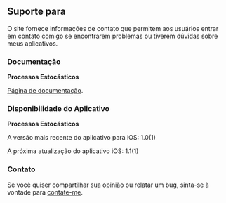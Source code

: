 ## Suporte para

O site fornece informações de contato que permitem aos usuários entrar em contato comigo se encontrarem problemas ou tiverem dúvidas sobre meus aplicativos.

### Documentação

**Processos Estocásticos**

[Página de documentação](https://www.taketechease.com/time-series/stochastic-processes.html).
  
### Disponibilidade do Aplicativo

**Processos Estocásticos**

A versão mais recente do aplicativo para iOS: 1.0(1)
  
A próxima atualização do aplicativo iOS: 1.1(1)
  
### Contato

Se você quiser compartilhar sua opinião ou relatar um bug, sinta-se à vontade para [contate-me](mailto:i.d.kosinska@gmail.com).
